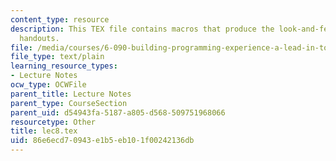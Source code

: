 ```yaml
---
content_type: resource
description: This TEX file contains macros that produce the look-and-feel of the lecture
  handouts.
file: /media/courses/6-090-building-programming-experience-a-lead-in-to-6-001-january-iap-2005/86e6ecd70943e1b5eb101f00242136db_lec8.tex
file_type: text/plain
learning_resource_types:
- Lecture Notes
ocw_type: OCWFile
parent_title: Lecture Notes
parent_type: CourseSection
parent_uid: d54943fa-5187-a805-d568-509751968066
resourcetype: Other
title: lec8.tex
uid: 86e6ecd7-0943-e1b5-eb10-1f00242136db
---
```

